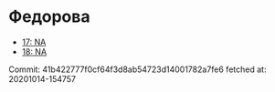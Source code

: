 # Федорова
- [17: NA](17.md)
- [18: NA](18.md)

Commit: 41b422777f0cf64f3d8ab54723d14001782a7fe6
 fetched at: 20201014-154757
